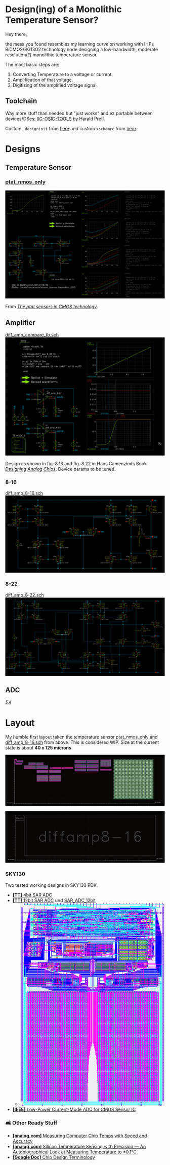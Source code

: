 # Design(ing) of a Monolithic Temperature Sensor?

Hey there,

the mess you found resembles my learning curve on working with IHPs BiCMOS/SG13G2 technology node designing a low-bandwidth, moderate resolution(?) monolithic temperature sensor.

The most basic steps are:

1. Converting Temperature to a voltage or current.
2. Amplification of that voltage.
3. Digitizing of the amplified voltage signal.

## Toolchain

Way more stuff than needed but "just works" and ez portable between devices/OSes: [IIC-OSIC-TOOLS](https://github.com/iic-jku/IIC-OSIC-TOOLS.git) by Harald Pretl.

Custom ``.designinit`` from [here](https://gist.github.com/0486ea22c6422ac99e09981821f6f2e3.git) and custom ``xschemrc`` from [here](https://gist.github.com/3af057f8273033688fce2c2d8ffad4ff.git).

# Designs

## Temperature Sensor

### [ptat_nmos_only](designs/sg13g2/practicing/TempSensor/design_data/xschem/ptat_nmos_only.sch)

![](.doc/ptat_nmos_only.png)

From [*The ptat sensors in CMOS technology*](https://ieeexplore.ieee.org/document/1558746).

## Amplifier

[diff_amp_compare_tb.sch](TempSensor/design_data/xschem/diff_amp_compare_tb.sch)
![](.doc/diffamp_compare.png)

Design as shown in fig. 8.16 and fig. 8.22 in Hans Camenzinds Book [*Designing Analog Chips*](http://www.designinganalogchips.com/). Device params to be tuned.

### 8-16

[diff_amp_8-16.sch](TempSensor/design_data/xschem/diff_amp_8-16.sch)
![](.doc/diff_amp_8-16.png)

### 8-22

[diff_amp_8-22.sch](TempSensor/design_data/xschem/diff_amp_8-22.sch)
![](.doc/diff_amp_8-22.png)

## ADC

$\Sigma \Delta$

# Layout

My humble first layout taken the temperature sensor [ptat_nmos_only](designs/sg13g2/practicing/TempSensor/design_data/xschem/ptat_nmos_only.sch) and [diff_amp_8-16.sch](TempSensor/design_data/xschem/diff_amp_8-16.sch) from above. This is considered WIP. Size at the current state is about **40 x 125 microns**.

![.doc/1st_layout_full_hierarchy.png](.doc/1st_layout_full_hierarchy.png)

![.doc/1st_layout.png](.doc/1st_layout.png)

### SKY130

Two tested working designs in SKY130 PDK.

* [**[TT]** 4bit SAR ADC](https://github.com/RVCE-DrSSN/tt_um_4Bit_SAR_ADC)
* [**[TT]** 12bit SAR ADC](https://www.tinytapeout.com/runs/tt07/tt_um_rnunes2311_12bit_sar_adc) und [SAR_ADC_12bit](https://github.com/rnunes2311/SAR_ADC_12bit)
    * ![12bit SAR ADC](https://raw.githubusercontent.com/TinyTapeout/tinytapeout-project-renders/main/shuttles/tt07/tt_um_rnunes2311_12bit_sar_adc/render.png)
* [**[IEEE]** Low-Power Current-Mode ADC for CMOS Sensor IC](https://ieeexplore.ieee.org/document/1464655)

### 🛋️ Other Ready Stuff

* [**[analog.com]** Measuring Computer Chip Temps with Speed and Accuracy](https://www.analog.com/en/resources/analog-dialogue/articles/measuring-computer-chip-temps-with-speed-and-accuracy.html)
* [**[analog.com]** Silicon Temperature Sensing with Precision — An Autobiographical Look at Measuring Temperature to ±0.1°C](https://www.analog.com/en/resources/technical-articles/silicon-temperature-sensing-with-precision.html)
* [**[Google Doc]** Chip Design Terminology](https://docs.google.com/document/d/1rDN5jw8sh0aTwf1jScn0nP2zy4FWLxC-82M8TL3Lbr4/mobilebasic)